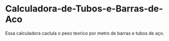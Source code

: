 # Calculadora-de-Tubos-e-Barras-de-Aco
 Essa calculadora caclula o peso teorico por metro de barras e tubos de aço.

